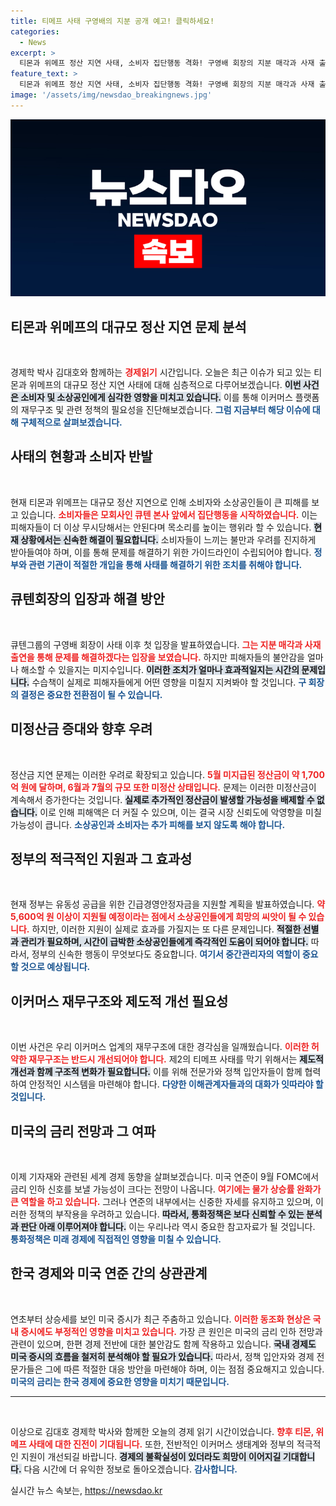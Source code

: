 ```yaml
---
title: 티메프 사태 구영배의 지분 공개 예고! 클릭하세요!
categories:
  - News
excerpt: >
  티몬과 위메프 정산 지연 사태, 소비자 집단행동 격화! 구영배 회장의 지분 매각과 사재 출연에도 불안감 여전. 2,100억 원 미정산금 문제는 계속 확대될 조짐입니다. 이커머스 재무구조 점검 시급!
feature_text: >
  티몬과 위메프 정산 지연 사태, 소비자 집단행동 격화! 구영배 회장의 지분 매각과 사재 출연에도 불안감 여전. 2,100억 원 미정산금 문제는 계속 확대될 조짐입니다. 이커머스 재무구조 점검 시급!
image: '/assets/img/newsdao_breakingnews.jpg'
---
```


<p><img src="/assets/img/newsdao_breakingnews.jpg" alt="pcversion 속보" /></p>

<h2 data-ke-size="size26">티몬과 위메프의 대규모 정산 지연 문제 분석</h2>

<p data-ke-size="size16">&nbsp;</p> 

<p>경제학 박사 김대호와 함께하는 <b><span style="color: #ee2323;">경제읽기</span></b> 시간입니다. 오늘은 최근 이슈가 되고 있는 티몬과 위메프의 대규모 정산 지연 사태에 대해 심층적으로 다루어보겠습니다. <b><span style="background-color: #21538527;">이번 사건은 소비자 및 소상공인에게 심각한 영향을 미치고 있습니다.</span></b> 이를 통해 이커머스 플랫폼의 재무구조 및 관련 정책의 필요성을 진단해보겠습니다. <b><span style="color: #1a5490;">그럼 지금부터 해당 이슈에 대해 구체적으로 살펴보겠습니다.</span></b></p>

<h2 data-ke-size="size26">사태의 현황과 소비자 반발</h2>

<p data-ke-size="size16">&nbsp;</p>

<p>현재 티몬과 위메프는 대규모 정산 지연으로 인해 소비자와 소상공인들이 큰 피해를 보고 있습니다. <b><span style="color: #ee2323;">소비자들은 모회사인 큐텐 본사 앞에서 집단행동을 시작하였습니다.</span></b> 이는 피해자들이 더 이상 무시당해서는 안된다며 목소리를 높이는 행위라 할 수 있습니다. <b><span style="background-color: #21538527;">현재 상황에서는 신속한 해결이 필요합니다.</span></b> 소비자들이 느끼는 불만과 우려를 진지하게 받아들여야 하며, 이를 통해 문제를 해결하기 위한 가이드라인이 수립되어야 합니다. <b><span style="color: #1a5490;">정부와 관련 기관이 적절한 개입을 통해 사태를 해결하기 위한 조치를 취해야 합니다.</span></b></p>

<h2 data-ke-size="size26">큐텐회장의 입장과 해결 방안</h2>

<p data-ke-size="size16">&nbsp;</p>

<p>큐텐그룹의 구영배 회장이 사태 이후 첫 입장을 발표하였습니다. <b><span style="color: #ee2323;">그는 지분 매각과 사재 출연을 통해 문제를 해결하겠다는 입장을 보였습니다.</span></b> 하지만 피해자들의 불안감을 얼마나 해소할 수 있을지는 미지수입니다. <b><span style="background-color: #21538527;">이러한 조치가 얼마나 효과적일지는 시간의 문제입니다.</span></b> 수습책이 실제로 피해자들에게 어떤 영향을 미칠지 지켜봐야 할 것입니다. <b><span style="color: #1a5490;">구 회장의 결정은 중요한 전환점이 될 수 있습니다.</span></b></p>

<h2 data-ke-size="size26">미정산금 증대와 향후 우려</h2>

<p data-ke-size="size16">&nbsp;</p>

<p>정산금 지연 문제는 이러한 우려로 확장되고 있습니다. <b><span style="color: #ee2323;">5월 미지급된 정산금이 약 1,700억 원에 달하며, 6월과 7월의 규모 또한 미정산 상태입니다.</span></b> 문제는 이러한 미정산금이 계속해서 증가한다는 것입니다. <b><span style="background-color: #21538527;">실제로 추가적인 정산금이 발생할 가능성을 배제할 수 없습니다.</span></b> 이로 인해 피해액은 더 커질 수 있으며, 이는 결국 시장 신뢰도에 악영향을 미칠 가능성이 큽니다. <b><span style="color: #1a5490;">소상공인과 소비자는 추가 피해를 보지 않도록 해야 합니다.</span></b></p>

<h2 data-ke-size="size26">정부의 적극적인 지원과 그 효과성</h2>

<p data-ke-size="size16">&nbsp;</p>

<p>현재 정부는 유동성 공급을 위한 긴급경영안정자금을 지원할 계획을 발표하였습니다. <b><span style="color: #ee2323;">약 5,600억 원 이상이 지원될 예정이라는 점에서 소상공인들에게 희망의 씨앗이 될 수 있습니다.</span></b> 하지만, 이러한 지원이 실제로 효과를 가질지는 또 다른 문제입니다. <b><span style="background-color: #21538527;">적절한 선별과 관리가 필요하며, 시간이 급박한 소상공인들에게 즉각적인 도움이 되어야 합니다.</span></b> 따라서, 정부의 신속한 행동이 무엇보다도 중요합니다. <b><span style="color: #1a5490;">여기서 중간관리자의 역할이 중요할 것으로 예상됩니다.</span></b></p>

<h2 data-ke-size="size26">이커머스 재무구조와 제도적 개선 필요성</h2>

<p data-ke-size="size16">&nbsp;</p>

<p>이번 사건은 우리 이커머스 업계의 재무구조에 대한 경각심을 일깨웠습니다. <b><span style="color: #ee2323;">이러한 허약한 재무구조는 반드시 개선되어야 합니다.</span></b> 제2의 티메프 사태를 막기 위해서는 <b><span style="background-color: #21538527;">제도적 개선과 함께 구조적 변화가 필요합니다.</span></b> 이를 위해 전문가와 정책 입안자들이 함께 협력하여 안정적인 시스템을 마련해야 합니다. <b><span style="color: #1a5490;">다양한 이해관계자들과의 대화가 잇따라야 할 것입니다.</span></b></p>

<h2 data-ke-size="size26">미국의 금리 전망과 그 여파</h2>

<p data-ke-size="size16">&nbsp;</p>

<p>이제 기자재와 관련된 세계 경제 동향을 살펴보겠습니다. 미국 연준이 9월 FOMC에서 금리 인하 신호를 보낼 가능성이 크다는 전망이 나옵니다. <b><span style="color: #ee2323;">여기에는 물가 상승률 완화가 큰 역할을 하고 있습니다.</span></b> 그러나 연준의 내부에서는 신중한 자세를 유지하고 있으며, 이러한 정책의 부작용을 우려하고 있습니다. <b><span style="background-color: #21538527;">따라서, 통화정책은 보다 신뢰할 수 있는 분석과 판단 아래 이루어져야 합니다.</span></b> 이는 우리나라 역시 중요한 참고자료가 될 것입니다. <b><span style="color: #1a5490;">통화정책은 미래 경제에 직접적인 영향을 미칠 수 있습니다.</span></b></p>

<h2 data-ke-size="size26">한국 경제와 미국 연준 간의 상관관계</h2>

<p data-ke-size="size16">&nbsp;</p>

<p>연초부터 상승세를 보인 미국 증시가 최근 주춤하고 있습니다. <b><span style="color: #ee2323;">이러한 동조화 현상은 국내 증시에도 부정적인 영향을 미치고 있습니다.</span></b> 가장 큰 원인은 미국의 금리 인하 전망과 관련이 있으며, 한편 경제 전반에 대한 불안감도 함께 작용하고 있습니다. <b><span style="background-color: #21538527;">국내 경제도 미국 증시의 흐름을 철저히 분석해야 할 필요가 있습니다.</span></b> 따라서, 정책 입안자와 경제 전문가들은 그에 따른 적절한 대응 방안을 마련해야 하며, 이는 점점 중요해지고 있습니다. <b><span style="color: #1a5490;">미국의 금리는 한국 경제에 중요한 영향을 미치기 때문입니다.</span></b></p>

<hr />

<p data-ke-size="size16">&nbsp;</p>

<p>이상으로 김대호 경제학 박사와 함께한 오늘의 경제 읽기 시간이었습니다. <b><span style="color: #ee2323;">향후 티몬, 위메프 사태에 대한 진전이 기대됩니다.</span></b> 또한, 전반적인 이커머스 생태계와 정부의 적극적인 지원이 개선되길 바랍니다. <b><span style="background-color: #21538527;">경제의 불확실성이 있더라도 희망이 이어지길 기대합니다.</span></b> 다음 시간에 더 유익한 정보로 돌아오겠습니다. <b><span style="color: #1a5490;">감사합니다.</span></b></p>
실시간 뉴스 속보는, <a href="https://newsdao.kr" rel="dofollow">https://newsdao.kr</a>


